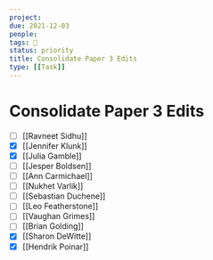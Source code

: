 ```yaml
---
project:
due: 2021-12-03
people:
tags: 🧨
status: priority
title: Consolidate Paper 3 Edits
type: [[Task]]
---
```


# Consolidate Paper 3 Edits

- [ ] [[Ravneet Sidhu]]
- [x] [[Jennifer Klunk]]
- [x] [[Julia Gamble]]
- [ ] [[Jesper Boldsen]]
- [ ] [[Ann Carmichael]]
- [ ] [[Nukhet Varlik]]
- [ ] [[Sebastian Duchene]]
- [ ] [[Leo Featherstone]]
- [ ] [[Vaughan Grimes]]
- [ ] [[Brian Golding]]
- [x] [[Sharon DeWitte]]
- [x] [[Hendrik Poinar]]